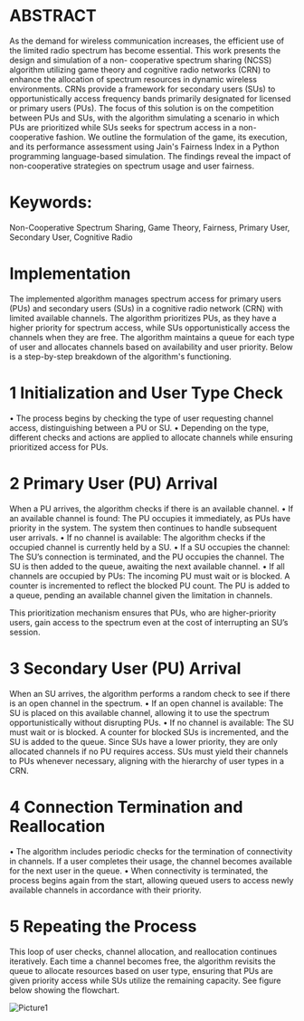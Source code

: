 # ABSTRACT

As the demand for wireless communication increases, the efficient use of the limited radio spectrum has become essential. This work presents the design and simulation of a non- cooperative spectrum sharing (NCSS) algorithm utilizing game theory and cognitive radio networks (CRN) to enhance the allocation of spectrum resources in dynamic wireless environments. CRNs provide a framework for secondary users (SUs) to opportunistically access frequency bands primarily designated for licensed or primary users (PUs). The focus of this solution is on the competition between PUs and SUs, with the algorithm simulating a scenario in which PUs are prioritized while SUs seeks for spectrum access in a non- cooperative fashion. We outline the formulation of the game, its execution, and its performance assessment using Jain's Fairness Index in a Python programming language-based simulation. The findings reveal the impact of non-cooperative strategies on spectrum usage and user fairness.

# Keywords:
Non-Cooperative Spectrum Sharing, Game Theory, Fairness, Primary User, Secondary User, Cognitive Radio

# Implementation

The implemented algorithm manages spectrum access for primary users (PUs) and secondary users (SUs) in a cognitive radio network (CRN) with limited available channels. The algorithm prioritizes PUs, as they have a higher priority for spectrum access, while SUs opportunistically access the channels when they are free. The algorithm maintains a queue for each type of user and allocates channels based on availability and user priority. Below is a step-by-step breakdown of the algorithm's functioning.
 
# 1	Initialization and User Type Check
•	The process begins by checking the type of user requesting channel access, distinguishing between a PU or SU.
•	Depending on the type, different checks and actions are applied to allocate channels while ensuring prioritized access for PUs.

# 2	Primary User (PU) Arrival
When a PU arrives, the algorithm checks if there is an available channel.
•	If an available channel is found: The PU occupies it immediately, as PUs have priority in the system. The system then continues to handle subsequent user arrivals.
•	If no channel is available: The algorithm checks if the occupied channel is currently held by a SU.
•	If a SU occupies the channel: The SU’s connection is terminated, and the PU occupies the channel. The SU is then added to the queue, awaiting the next available channel.
•	If all channels are occupied by PUs: The incoming PU must wait or is blocked. A counter is incremented to reflect the blocked PU count. The PU is added to a queue, pending an available channel given the limitation in channels.

This prioritization mechanism ensures that PUs, who are higher-priority users, gain access to the spectrum even at the cost of interrupting an SU’s session.
# 3	Secondary User (PU) Arrival
When an SU arrives, the algorithm performs a random check to see if there is an open channel in the spectrum.
•	If an open channel is available: The SU is placed on this available channel, allowing it to use the spectrum opportunistically without disrupting PUs.
•	If no channel is available: The SU must wait or is blocked. A counter for blocked SUs is incremented, and the SU is added to the queue.
Since SUs have a lower priority, they are only allocated channels if no PU requires access. SUs must yield their channels to PUs whenever necessary, aligning with the hierarchy of user types in a CRN.

# 4	Connection Termination and Reallocation
•	The algorithm includes periodic checks for the termination of connectivity in channels. If a user completes their usage, the channel becomes available for the next user in the queue.
•	When connectivity is terminated, the process begins again from the start, allowing queued users to access newly available channels in accordance with their priority.

# 5	Repeating the Process
This loop of user checks, channel allocation, and reallocation continues iteratively. Each time a channel becomes free, the algorithm revisits the queue to allocate resources based on user
 type, ensuring that PUs are given priority access while SUs utilize the remaining capacity. See figure below showing the flowchart.


![Picture1](https://github.com/user-attachments/assets/9ec78997-b535-4e10-9aef-f4a04971a4d8)




